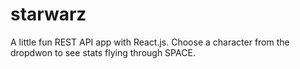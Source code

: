 # starwarz
A little fun REST API app with React.js.
Choose a character from the dropdwon to see stats flying through SPACE.
